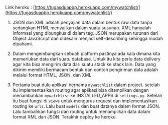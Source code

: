 Link heroku : [https://tugasduapbp.herokuapp.com/mywatchlist/](https://tugasduapbp.herokuapp.com/mywatchlist/)

1. JSON dan XML adalah penyajian data dalam bentuk raw data tanpa sedangkan HTML menyajikan dalam suatu susunan. XML hanyalah informasi yang dibungkus di dalam tag. JSON merupakan turunan dari Object JavaScript dan didesain menjadi self-describing sehingga mudah dipahami.
   
2. Dalam mengembangkan sebuah platform pastinya ada kala dimana kita memerlukan data dari suatu database. Untuk itu kita perlu data delivery agar kita bisa mengirim data dari suatu stack ke stack lain. Data yang dikirim memiliki bermacam bentuk dan contoh pengiriman data adalah melalui format HTML, JSON, dan XML.
   
3. Pertama buat dulu aplikasi bernama `mywatchlist` dalam project. setelah itu implementasikan routing agar aplikasi bisa ditampilkan dengan menambahkan `mywatchlist` ke INSTALLED_APPS di `settings.py`. Setelah itu buat fungsi di `views` untuk mengurus request dan implementasikan routing ke `urls`. Lalu buat `models` dan buat datanya dalam format JSON. Lalu tambahkan fungsi dan routing untuk menampilkan data dalam format XML dan JSON. Terakhir deploy ke heroku.